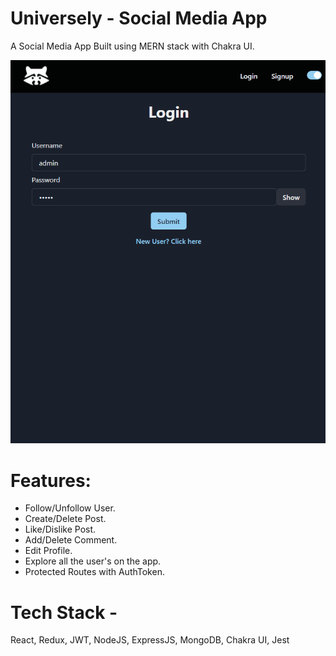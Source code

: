 # Universely - Social Media App
A Social Media App Built using MERN stack with Chakra UI.

![social-media.gif](client\src\assets\SocialMedia.gif)


# Features:
- Follow/Unfollow User.
- Create/Delete Post.
- Like/Dislike Post.
- Add/Delete Comment.
- Edit Profile.
- Explore all the user's on the app.
- Protected Routes with AuthToken.

# Tech Stack - 
React, Redux, JWT, NodeJS, ExpressJS, MongoDB, Chakra UI, Jest
